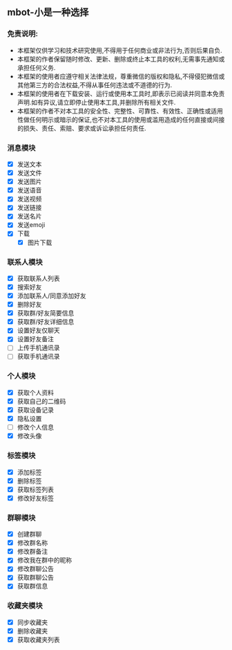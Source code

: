 ## mbot-小是一种选择
### 免责说明:
  - 本框架仅供学习和技术研究使用,不得用于任何商业或非法行为,否则后果自负.
  - 本框架的作者保留随时修改、更新、删除或终止本工具的权利,无需事先通知或承担任何义务.
  - 本框架的使用者应遵守相关法律法规，尊重微信的版权和隐私,不得侵犯微信或其他第三方的合法权益,不得从事任何违法或不道德的行为.
  - 本框架的使用者在下载安装、运行或使用本工具时,即表示已阅读并同意本免责声明.如有异议,请立即停止使用本工具,并删除所有相关文件.
  - 本框架的作者不对本工具的安全性、完整性、可靠性、有效性、正确性或适用性做任何明示或暗示的保证,也不对本工具的使用或滥用造成的任何直接或间接的损失、责任、索赔、要求或诉讼承担任何责任.

### 消息模块
- [x] 发送文本
- [x] 发送文件
- [x] 发送图片
- [x] 发送语音
- [x] 发送视频
- [x] 发送链接
- [x] 发送名片
- [x] 发送emoji
- [x] 下载
  - [x] 图片下载

### 联系人模块
- [x] 获取联系人列表
- [x] 搜索好友
- [x] 添加联系人/同意添加好友
- [x] 删除好友
- [x] 获取群/好友简要信息
- [x] 获取群/好友详细信息
- [x] 设置好友仅聊天
- [x] 设置好友备注
- [ ] 上传手机通讯录
- [ ] 获取手机通讯录

### 个人模块
- [x] 获取个人资料
- [x] 获取自己的二维码
- [x] 获取设备记录
- [x] 隐私设置
- [ ] 修改个人信息
- [x] 修改头像

### 标签模块
- [x] 添加标签
- [x] 删除标签
- [x] 获取标签列表
- [x] 修改好友标签

### 群聊模块
- [x] 创建群聊
- [x] 修改群名称
- [x] 修改群备注
- [x] 修改我在群中的昵称
- [x] 修改群聊公告
- [x] 获取群聊公告
- [x] 获取群信息

### 收藏夹模块
- [x] 同步收藏夹
- [x] 删除收藏夹
- [x] 获取收藏夹列表